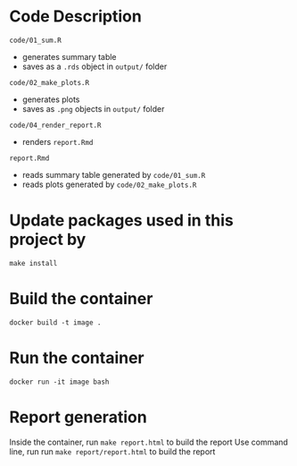 # Code Description

`code/01_sum.R`
- generates summary table
- saves as a `.rds` object in `output/` folder

`code/02_make_plots.R`
- generates plots
- saves as `.png` objects in `output/` folder

`code/04_render_report.R`
- renders `report.Rmd`

`report.Rmd`
- reads summary table generated by `code/01_sum.R`
- reads plots generated by `code/02_make_plots.R`

# Update packages used in this project by 
`make install`

# Build the container
`docker build -t image .`

# Run the container
`docker run -it image bash`

# Report generation
Inside the container, run `make report.html` to build the report
Use command line, run run `make report/report.html` to build the report
